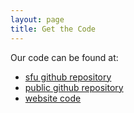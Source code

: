 ```yaml
---
layout: page
title: Get the Code
---
```


Our code can be found at:

- [sfu github repository](https://github.sfu.ca/ywa416/CMPT732_NY_CAB)
- [public github repository](https://github.com/apphiaWang/CMPT732_NY_CAB)
- [website code](https://github.com/apphiaWang/cmpt732_nyc_cab)
